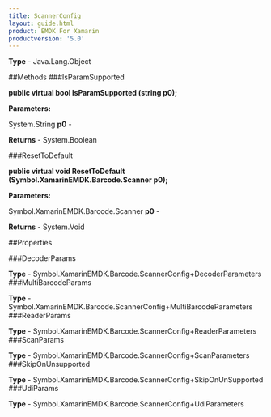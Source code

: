 ```yaml
---
title: ScannerConfig
layout: guide.html
product: EMDK For Xamarin 
productversion: '5.0' 
---
```



**Type** - Java.Lang.Object

##Methods
###IsParamSupported

**public virtual bool IsParamSupported (string p0);**



**Parameters:**

System.String **p0**  - 

**Returns** - System.Boolean

###ResetToDefault

**public virtual void ResetToDefault (Symbol.XamarinEMDK.Barcode.Scanner p0);**



**Parameters:**

Symbol.XamarinEMDK.Barcode.Scanner **p0**  - 

**Returns** - System.Void

##Properties

###DecoderParams


**Type** - Symbol.XamarinEMDK.Barcode.ScannerConfig+DecoderParameters
###MultiBarcodeParams


**Type** - Symbol.XamarinEMDK.Barcode.ScannerConfig+MultiBarcodeParameters
###ReaderParams


**Type** - Symbol.XamarinEMDK.Barcode.ScannerConfig+ReaderParameters
###ScanParams


**Type** - Symbol.XamarinEMDK.Barcode.ScannerConfig+ScanParameters
###SkipOnUnsupported


**Type** - Symbol.XamarinEMDK.Barcode.ScannerConfig+SkipOnUnSupported
###UdiParams


**Type** - Symbol.XamarinEMDK.Barcode.ScannerConfig+UdiParameters
